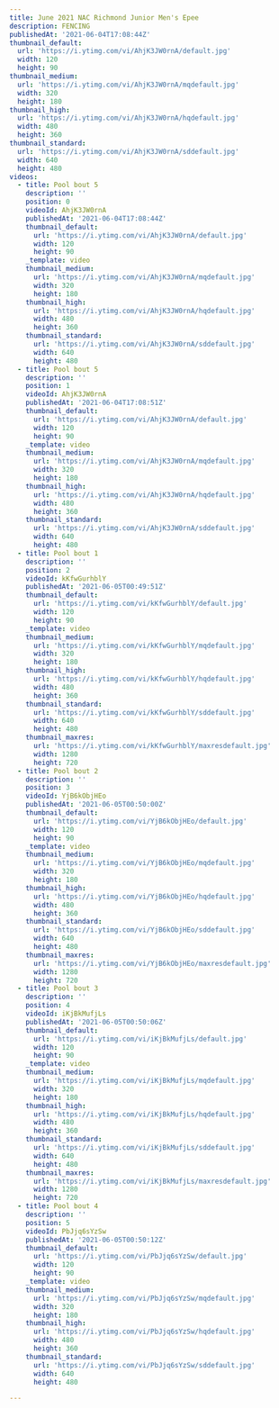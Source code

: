 ```yaml
---
title: June 2021 NAC Richmond Junior Men's Epee
description: FENCING
publishedAt: '2021-06-04T17:08:44Z'
thumbnail_default:
  url: 'https://i.ytimg.com/vi/AhjK3JW0rnA/default.jpg'
  width: 120
  height: 90
thumbnail_medium:
  url: 'https://i.ytimg.com/vi/AhjK3JW0rnA/mqdefault.jpg'
  width: 320
  height: 180
thumbnail_high:
  url: 'https://i.ytimg.com/vi/AhjK3JW0rnA/hqdefault.jpg'
  width: 480
  height: 360
thumbnail_standard:
  url: 'https://i.ytimg.com/vi/AhjK3JW0rnA/sddefault.jpg'
  width: 640
  height: 480
videos:
  - title: Pool bout 5
    description: ''
    position: 0
    videoId: AhjK3JW0rnA
    publishedAt: '2021-06-04T17:08:44Z'
    thumbnail_default:
      url: 'https://i.ytimg.com/vi/AhjK3JW0rnA/default.jpg'
      width: 120
      height: 90
    _template: video
    thumbnail_medium:
      url: 'https://i.ytimg.com/vi/AhjK3JW0rnA/mqdefault.jpg'
      width: 320
      height: 180
    thumbnail_high:
      url: 'https://i.ytimg.com/vi/AhjK3JW0rnA/hqdefault.jpg'
      width: 480
      height: 360
    thumbnail_standard:
      url: 'https://i.ytimg.com/vi/AhjK3JW0rnA/sddefault.jpg'
      width: 640
      height: 480
  - title: Pool bout 5
    description: ''
    position: 1
    videoId: AhjK3JW0rnA
    publishedAt: '2021-06-04T17:08:51Z'
    thumbnail_default:
      url: 'https://i.ytimg.com/vi/AhjK3JW0rnA/default.jpg'
      width: 120
      height: 90
    _template: video
    thumbnail_medium:
      url: 'https://i.ytimg.com/vi/AhjK3JW0rnA/mqdefault.jpg'
      width: 320
      height: 180
    thumbnail_high:
      url: 'https://i.ytimg.com/vi/AhjK3JW0rnA/hqdefault.jpg'
      width: 480
      height: 360
    thumbnail_standard:
      url: 'https://i.ytimg.com/vi/AhjK3JW0rnA/sddefault.jpg'
      width: 640
      height: 480
  - title: Pool bout 1
    description: ''
    position: 2
    videoId: kKfwGurhblY
    publishedAt: '2021-06-05T00:49:51Z'
    thumbnail_default:
      url: 'https://i.ytimg.com/vi/kKfwGurhblY/default.jpg'
      width: 120
      height: 90
    _template: video
    thumbnail_medium:
      url: 'https://i.ytimg.com/vi/kKfwGurhblY/mqdefault.jpg'
      width: 320
      height: 180
    thumbnail_high:
      url: 'https://i.ytimg.com/vi/kKfwGurhblY/hqdefault.jpg'
      width: 480
      height: 360
    thumbnail_standard:
      url: 'https://i.ytimg.com/vi/kKfwGurhblY/sddefault.jpg'
      width: 640
      height: 480
    thumbnail_maxres:
      url: 'https://i.ytimg.com/vi/kKfwGurhblY/maxresdefault.jpg'
      width: 1280
      height: 720
  - title: Pool bout 2
    description: ''
    position: 3
    videoId: YjB6kObjHEo
    publishedAt: '2021-06-05T00:50:00Z'
    thumbnail_default:
      url: 'https://i.ytimg.com/vi/YjB6kObjHEo/default.jpg'
      width: 120
      height: 90
    _template: video
    thumbnail_medium:
      url: 'https://i.ytimg.com/vi/YjB6kObjHEo/mqdefault.jpg'
      width: 320
      height: 180
    thumbnail_high:
      url: 'https://i.ytimg.com/vi/YjB6kObjHEo/hqdefault.jpg'
      width: 480
      height: 360
    thumbnail_standard:
      url: 'https://i.ytimg.com/vi/YjB6kObjHEo/sddefault.jpg'
      width: 640
      height: 480
    thumbnail_maxres:
      url: 'https://i.ytimg.com/vi/YjB6kObjHEo/maxresdefault.jpg'
      width: 1280
      height: 720
  - title: Pool bout 3
    description: ''
    position: 4
    videoId: iKjBkMufjLs
    publishedAt: '2021-06-05T00:50:06Z'
    thumbnail_default:
      url: 'https://i.ytimg.com/vi/iKjBkMufjLs/default.jpg'
      width: 120
      height: 90
    _template: video
    thumbnail_medium:
      url: 'https://i.ytimg.com/vi/iKjBkMufjLs/mqdefault.jpg'
      width: 320
      height: 180
    thumbnail_high:
      url: 'https://i.ytimg.com/vi/iKjBkMufjLs/hqdefault.jpg'
      width: 480
      height: 360
    thumbnail_standard:
      url: 'https://i.ytimg.com/vi/iKjBkMufjLs/sddefault.jpg'
      width: 640
      height: 480
    thumbnail_maxres:
      url: 'https://i.ytimg.com/vi/iKjBkMufjLs/maxresdefault.jpg'
      width: 1280
      height: 720
  - title: Pool bout 4
    description: ''
    position: 5
    videoId: PbJjq6sYzSw
    publishedAt: '2021-06-05T00:50:12Z'
    thumbnail_default:
      url: 'https://i.ytimg.com/vi/PbJjq6sYzSw/default.jpg'
      width: 120
      height: 90
    _template: video
    thumbnail_medium:
      url: 'https://i.ytimg.com/vi/PbJjq6sYzSw/mqdefault.jpg'
      width: 320
      height: 180
    thumbnail_high:
      url: 'https://i.ytimg.com/vi/PbJjq6sYzSw/hqdefault.jpg'
      width: 480
      height: 360
    thumbnail_standard:
      url: 'https://i.ytimg.com/vi/PbJjq6sYzSw/sddefault.jpg'
      width: 640
      height: 480

---
```

